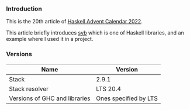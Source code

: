 <!--
### はじめに
-->

### Introduction

<!--
この記事は，[Haskell Advent Calendar 2022](https://qiita.com/advent-calendar/2022/haskell)の20日目の記事です．
-->

This is the 20th article of [Haskell Advent Calendar 2022](https://qiita.com/advent-calendar/2022/haskell).

<!--
この記事では，Haskellライブラリの一つである[syb](https://hackage.haskell.org/package/syb-0.7.2.2)の簡単な紹介と，実際に私がプロジェクトの中で使用した例を紹介します．
-->

This article briefly introduces [syb](https://hackage.haskell.org/package/syb-0.7.2.2) which is one of Haskell libraries, and an example where I used it in a project.

<!--
### バージョン情報
-->

### Versions

<!--
| 名前                        | バージョン                    |
|-----------------------------|-------------------------------|
| Stack                       | 2.9.1                         |
| Stack resolver              | LTS 20.4                      |
| GHCやライブラリのバージョン | LTSで指定されているものを使用 |
-->

| Name                          | Version               |
|-------------------------------|-----------------------|
| Stack                         | 2.9.1                 |
| Stack resolver                | LTS 20.4              |
| Versions of GHC and libraries | Ones specified by LTS |
